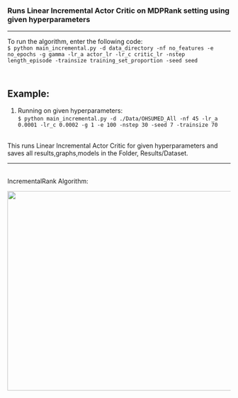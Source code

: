 ### Runs Linear Incremental Actor Critic on MDPRank setting using given hyperparameters

---


To run the algorithm, enter the following code:<br>
`$ python main_incremental.py -d data_directory -nf no_features -e no_epochs -g gamma -lr_a actor_lr -lr_c critic_lr -nstep length_episode -trainsize training_set_proportion -seed seed  `<br>


<br>Example: 
---
1. Running on given hyperparameters: <br> `$ python main_incremental.py -d ./Data/OHSUMED_All -nf 45 -lr_a 0.0001 -lr_c 0.0002 -g 1 -e 100 -nstep 30 -seed 7 -trainsize 70`


<br>
This runs Linear Incremental Actor Critic for given hyperparameters and saves all results,graphs,models in the Folder, Results/Dataset.


---

<br>IncrementalRank Algorithm:

<img src="https://user-images.githubusercontent.com/51087175/125698682-661349fa-a85d-4f0c-b279-eaa10f3b7152.png" width="540" height="450">
